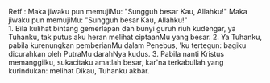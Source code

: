 Reff :
Maka jiwaku pun memujiMu:
"Sungguh besar Kau, Allahku!"
Maka jiwaku pun memujiMu:
"Sungguh besar Kau, Allahku!"
<br>
1.
Bila kulihat bintang gemerlapan
dan bunyi guruh riuh kudengar,
ya Tuhanku, tak putus aku heran
melihat ciptaanMu yang besar.
2.
Ya Tuhanku, pabila kurenungkan
pemberianMu dalam Penebus,
'ku tertegun: bagiku dicurahkan
oleh PutraMu darahNya kudus.
3.
Pabila nanti Kristus memanggilku,
sukacitaku amatlah besar,
kar'na terkabullah yang kurindukan:
melihat Dikau, Tuhanku akbar.
